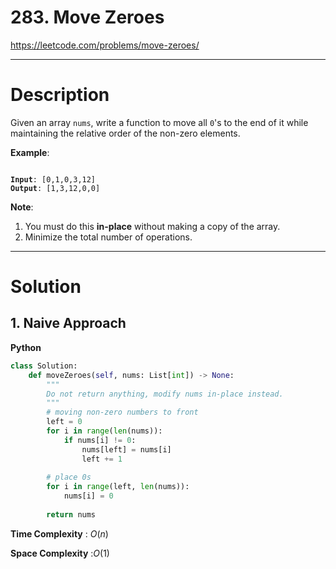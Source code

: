 # 283. Move Zeroes

https://leetcode.com/problems/move-zeroes/

---

# Description

Given an array `nums`, write a function to move all `0`'s to the end of it while maintaining the relative order of the non-zero elements.

**Example**:

<pre><code>
<b>Input</b>: [0,1,0,3,12]
<b>Output</b>: [1,3,12,0,0]
</code></pre>

**Note**:

1. You must do this **in-place** without making a copy of the array.
2. Minimize the total number of operations.

---

# Solution

## 1. Naive Approach

**Python**
```python
class Solution:
    def moveZeroes(self, nums: List[int]) -> None:
        """
        Do not return anything, modify nums in-place instead.
        """
        # moving non-zero numbers to front
        left = 0
        for i in range(len(nums)):
            if nums[i] != 0:
                nums[left] = nums[i]
                left += 1
        
        # place 0s
        for i in range(left, len(nums)):
            nums[i] = 0
        
        return nums
```

**Time Complexity** : $O(n)$

**Space Complexity** :$O(1)$